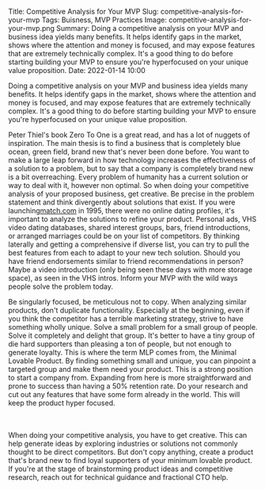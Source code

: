 Title: Competitive Analysis for Your MVP
Slug: competitive-analysis-for-your-mvp
Tags: Buisness, MVP Practices
Image: competitive-analysis-for-your-mvp.png
Summary: Doing a competitive analysis on your MVP and business idea yields many benefits. It helps identify gaps in the market, shows where the attention and money is focused, and may expose features that are extremely technically complex. It's a good thing to do before starting building your MVP to ensure you're hyperfocused on your unique value proposition.
Date: 2022-01-14 10:00


Doing a competitive analysis on your MVP and business idea yields many benefits. It helps identify gaps in the market, shows where the attention and money is focused, and may expose features that are extremely technically complex. It's a good thing to do before starting building your MVP to ensure you're hyperfocused on your unique value proposition.

Peter Thiel's book Zero To One is a great read, and has a lot of nuggets of inspiration. The main thesis is to find a business that is completely blue ocean, green field, brand new that's never been done before. You want to make a large leap forward in how technology increases the effectiveness of a solution to a problem, but to say that a company is completely brand new is a bit overreaching. Every problem of humanity has a current solution or way to deal with it, however non optimal. So when doing your competitive analysis of your proposed business, get creative. Be precise in the problem statement and think divergently about solutions that exist. If you were launching[match.com](https://match.com?ref=mvpengineer.com) in 1995, there were no online dating profiles, it's important to analyze the solutions to refine your product. Personal ads, VHS video dating databases, shared interest groups, bars, friend introductions, or arranged marriages could be on your list of competitors. By thinking laterally and getting a comprehensive if diverse list, you can try to pull the best features from each to adapt to your new tech solution. Should you have friend endorsements similar to friend recommendations in person? Maybe a video introduction (only being seen these days with more storage space), as seen in the VHS intros. Inform your MVP with the wild ways people solve the problem today.

Be singularly focused, be meticulous not to copy. When analyzing similar products, don't duplicate functionality. Especially at the beginning, even if you think the competitor has a terrible marketing strategy, strive to have something wholly unique. Solve a small problem for a small group of people. Solve it completely and delight that group. It's better to have a tiny group of die hard supporters than pleasing a ton of people, but not enough to generate loyalty. This is where the term MLP comes from, the Minimal Lovable Product. By finding something small and unique, you can pinpoint a targeted group and make them need your product. This is a strong position to start a company from. Expanding from here is more straightforward and prone to success than having a 50% retention rate. Do your research and cut out any features that have some form already in the world. This will keep the product hyper focused.

<br><br>
When doing your competitive analysis, you have to get creative. This can help generate ideas by exploring industries or solutions not commonly thought to be direct competitors. But don't copy anything, create a product that's brand new to find loyal supporters of your minimum lovable product. If you're at the stage of brainstorming product ideas and competitive research, reach out for technical guidance and fractional CTO help.